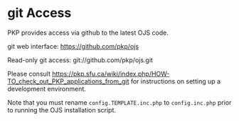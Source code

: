 # git Access

PKP provides access via github to the latest OJS code.

git web interface: https://github.com/pkp/ojs

Read-only git access: git://github.com/pkp/ojs.git

Please consult https://pkp.sfu.ca/wiki/index.php/HOW-TO_check_out_PKP_applications_from_git
for instructions on setting up a development environment.

Note that you must rename `config.TEMPLATE.inc.php` to `config.inc.php` prior to
running the OJS installation script.
